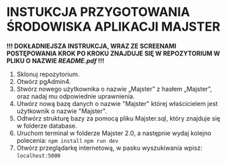 # INSTUKCJA PRZYGOTOWANIA ŚRODOWISKA APLIKACJI MAJSTER

**!!! DOKŁADNIEJSZA INSTRUKCJA, WRAZ ZE SCREENAMI POSTĘPOWANIA KROK PO KROKU ZNAJDUJE SIĘ W REPOZYTORIUM W PLIKU O NAZWIE ***README.pdf*** !!!**
1. Sklonuj repozytorium.
2. Otwórz pgAdmin4.
3. Stwórz nowego użytkownika o nazwie „Majster” z hasłem „Majster”, oraz nadaj mu
odpowiednie uprawnienia.
4. Utwórz nową bazę danych o nazwie "Majster" której właścicielem jest użytkownik o
nazwie "Majster".
5. Odtwórz strukturę bazy za pomocą pliku Majster.sql, który znajduje się w folderze
database.
6. Uruchom terminal w folderze Majster 2.0, a następnie wydaj kolejno polecenia:
`npm install`
`npm run dev`
7. Otwórz przeglądarkę internetową, w pasku wyszukiwania wpisz:
`localhost:5000`
